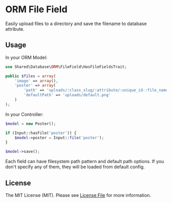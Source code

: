 # ORM File Field

Easily upload files to a directory and save the filename to database attribute.

## Usage

In your ORM Model:

```php
use Shared\Database\ORM\FileField\HasFileFieldsTrait;

public $files = array(
    'image' => array(),
    'poster' => array(
        'path' => 'uploads/:class_slug/:attribute/:unique_id-:file_name',
        'defaultPath' => 'uploads/default.png'
    )
);
```
In your Controller:

```php
$model = new Poster();

if (Input::hasFile('poster')) {
    $model->poster = Input::file('poster');
}

$model->save();
```
Each field can have filesystem path pattern and default path options. If you don't specify any of them, they will be loaded from default config.

## License

The MIT License (MIT). Please see [License File](LICENSE.md) for more information.
